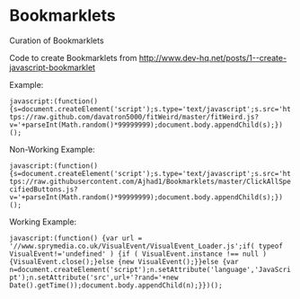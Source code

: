 # Bookmarklets
Curation of Bookmarklets

Code to create Bookmarklets from http://www.dev-hq.net/posts/1--create-javascript-bookmarklet

Example:

`javascript:(function(){s=document.createElement('script');s.type='text/javascript';s.src='https://raw.github.com/davatron5000/fitWeird/master/fitWeird.js?v='+parseInt(Math.random()*99999999);document.body.appendChild(s);})();`

Non-Working Example:

`javascript:(function(){s=document.createElement('script');s.type='text/javascript';s.src='https://raw.githubusercontent.com/Ajhad1/Bookmarklets/master/ClickAllSpecifiedButtons.js?v='+parseInt(Math.random()*99999999);document.body.appendChild(s);})();`

Working Example:

`javascript:(function() {var url = '//www.sprymedia.co.uk/VisualEvent/VisualEvent_Loader.js';if( typeof VisualEvent!='undefined' ) {if ( VisualEvent.instance !== null ) {VisualEvent.close();}else {new VisualEvent();}}else {var n=document.createElement('script');n.setAttribute('language','JavaScript');n.setAttribute('src',url+'?rand='+new Date().getTime());document.body.appendChild(n);}})();`
